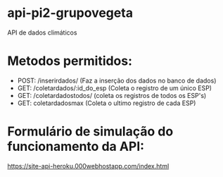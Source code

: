 # api-pi2-grupovegeta
 API de dados climáticos

# Metodos permitidos:

- POST: /inserirdados/ (Faz a inserção dos dados no banco de dados)
- GET: /coletardados/:id_do_esp (Coleta o registro de um único ESP)
- GET: /coletardadostodos/ (coleta os registros de todos os ESP's)
- GET: coletardadosmax (Coleta o ultimo registro de cada ESP)

# Formulário de simulação do funcionamento da API:

https://site-api-heroku.000webhostapp.com/index.html

